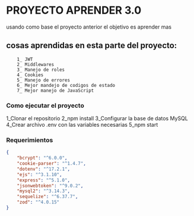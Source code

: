 # PROYECTO APRENDER 3.0

usando como base el proyecto anterior el objetivo es aprender mas


## cosas aprendidas en esta parte del proyecto:
        1_ JWT
        2_ Middlewares
        3_ Manejo de roles
        4_ Cookies
        5_ Manejo de errores 
        6_ Mejor mandejo de codigos de estado
        7_ Mejor manejo de JavaScript




### Como ejecutar el proyecto

1_Clonar el repositorio
2_npm install
3_Configurar la base de datos MySQL
4_Crear archivo .env con las variables necesarias
5_npm start




### Requerimientos
```json
{
    "bcrypt": "^6.0.0",
    "cookie-parser": "^1.4.7",
    "dotenv": "^17.2.1",
    "ejs": "^3.1.10",
    "express": "^5.1.0",
    "jsonwebtoken": "^9.0.2",
    "mysql2": "^3.14.3",
    "sequelize": "^6.37.7",
    "zod": "^4.0.15"
}